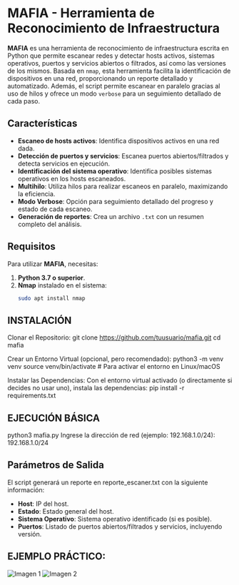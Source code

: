 # MAFIA - Herramienta de Reconocimiento de Infraestructura

**MAFIA** es una herramienta de reconocimiento de infraestructura escrita en Python que permite escanear redes y detectar hosts activos, sistemas operativos, puertos y servicios abiertos o filtrados, así como las versiones de los mismos. Basada en `nmap`, esta herramienta facilita la identificación de dispositivos en una red, proporcionando un reporte detallado y automatizado. Además, el script permite escanear en paralelo gracias al uso de hilos y ofrece un modo `verbose` para un seguimiento detallado de cada paso.

## Características

- **Escaneo de hosts activos**: Identifica dispositivos activos en una red dada.
- **Detección de puertos y servicios**: Escanea puertos abiertos/filtrados y detecta servicios en ejecución.
- **Identificación del sistema operativo**: Identifica posibles sistemas operativos en los hosts escaneados.
- **Multihilo**: Utiliza hilos para realizar escaneos en paralelo, maximizando la eficiencia.
- **Modo Verbose**: Opción para seguimiento detallado del progreso y estado de cada escaneo.
- **Generación de reportes**: Crea un archivo `.txt` con un resumen completo del análisis.

## Requisitos

Para utilizar **MAFIA**, necesitas:

1. **Python 3.7 o superior**.
2. **Nmap** instalado en el sistema:
   ```bash
   sudo apt install nmap

## INSTALACIÓN
Clonar el Repositorio:
git clone https://github.com/tuusuario/mafia.git
cd mafia

Crear un Entorno Virtual (opcional, pero recomendado):
python3 -m venv venv
source venv/bin/activate  # Para activar el entorno en Linux/macOS

Instalar las Dependencias: Con el entorno virtual activado (o directamente si decides no usar uno), instala las dependencias:
pip install -r requirements.txt

## EJECUCIÓN BÁSICA
python3 mafia.py
Ingrese la dirección de red (ejemplo: 192.168.1.0/24): 192.168.1.0/24

## Parámetros de Salida
El script generará un reporte en reporte_escaner.txt con la siguiente información:

- **Host**: IP del host.
- **Estado**: Estado general del host.
- **Sistema Operativo**: Sistema operativo identificado (si es posible).
- **Puertos**: Listado de puertos abiertos/filtrados y servicios, incluyendo versión.

## EJEMPLO PRÁCTICO:
![Imagen 1](images/img1.png)
![Imagen 2](images/img2.png)


